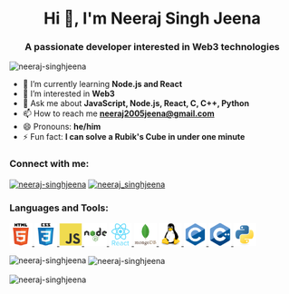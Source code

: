 <h1 align="center">Hi 👋, I'm Neeraj Singh Jeena</h1>
<h3 align="center">A passionate developer interested in Web3 technologies</h3>

<p align="left"> <img src="https://komarev.com/ghpvc/?username=neeraj-singhjeena&label=Profile%20views&color=0e75b6&style=flat" alt="neeraj-singhjeena" /> </p>

- 🌱 I’m currently learning **Node.js and React**
- 👀 I’m interested in **Web3**
- 💬 Ask me about **JavaScript, Node.js, React, C, C++, Python**
- 📫 How to reach me **neeraj2005jeena@gmail.com**
- 😄 Pronouns: **he/him**
- ⚡ Fun fact: **I can solve a Rubik's Cube in under one minute**

<h3 align="left">Connect with me:</h3>
<p align="left">
<a href="https://linkedin.com/in/neeraj-singhjeena" target="blank"><img align="center" src="https://cdn.jsdelivr.net/npm/simple-icons@3.0.1/icons/linkedin.svg" alt="neeraj-singhjeena" height="30" width="40" /></a>
<a href="https://twitter.com/neeraj_singhjeena" target="blank"><img align="center" src="https://cdn.jsdelivr.net/npm/simple-icons@3.0.1/icons/twitter.svg" alt="neeraj_singhjeena" height="30" width="40" /></a>
</p>

<h3 align="left">Languages and Tools:</h3>
<p align="left"> 
<a href="https://www.w3.org/html/" target="_blank"> <img src="https://raw.githubusercontent.com/devicons/devicon/master/icons/html5/html5-original-wordmark.svg" alt="html5" width="40" height="40"/> </a> 
<a href="https://www.w3schools.com/css/" target="_blank"> <img src="https://raw.githubusercontent.com/devicons/devicon/master/icons/css3/css3-original-wordmark.svg" alt="css3" width="40" height="40"/> </a> 
<a href="https://developer.mozilla.org/en-US/docs/Web/JavaScript" target="_blank"> <img src="https://raw.githubusercontent.com/devicons/devicon/master/icons/javascript/javascript-original.svg" alt="javascript" width="40" height="40"/> </a> 
<a href="https://nodejs.org" target="_blank"> <img src="https://raw.githubusercontent.com/devicons/devicon/master/icons/nodejs/nodejs-original-wordmark.svg" alt="nodejs" width="40" height="40"/> </a> 
<a href="https://reactjs.org/" target="_blank"> <img src="https://raw.githubusercontent.com/devicons/devicon/master/icons/react/react-original-wordmark.svg" alt="react" width="40" height="40"/> </a> 
<a href="https://www.mongodb.com/" target="_blank"> <img src="https://raw.githubusercontent.com/devicons/devicon/master/icons/mongodb/mongodb-original-wordmark.svg" alt="mongodb" width="40" height="40"/> </a> 
<a href="https://www.linux.org/" target="_blank"> <img src="https://raw.githubusercontent.com/devicons/devicon/master/icons/linux/linux-original.svg" alt="linux" width="40" height="40"/> </a> 
<a href="https://www.cprogramming.com/" target="_blank"> <img src="https://raw.githubusercontent.com/devicons/devicon/master/icons/c/c-original.svg" alt="c" width="40" height="40"/> </a> 
<a href="https://www.cplusplus.com/" target="_blank"> <img src="https://raw.githubusercontent.com/devicons/devicon/master/icons/cplusplus/cplusplus-original.svg" alt="cplusplus" width="40" height="40"/> </a> 
<a href="https://www.python.org/" target="_blank"> <img src="https://raw.githubusercontent.com/devicons/devicon/master/icons/python/python-original.svg" alt="python" width="40" height="40"/> </a>
</p>

<p><img align="left" src="https://github-readme-stats.vercel.app/api/top-langs?username=neeraj-singhjeena&show_icons=true&locale=en&layout=compact" alt="neeraj-singhjeena" /></p>

<p>&nbsp;<img align="center" src="https://github-readme-stats.vercel.app/api?username=neeraj-singhjeena&show_icons=true&locale=en" alt="neeraj-singhjeena" /></p>

<p><img align="center" src="https://github-readme-streak-stats.herokuapp.com/?user=neeraj-singhjeena&" alt="neeraj-singhjeena" /></p>
